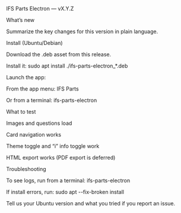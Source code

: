 IFS Parts Electron — vX.Y.Z

What’s new

Summarize the key changes for this version in plain language.

Install (Ubuntu/Debian)

Download the .deb asset from this release.

Install it:
sudo apt install ./ifs-parts-electron_*.deb

Launch the app:

From the app menu: IFS Parts

Or from a terminal: ifs-parts-electron

What to test

Images and questions load

Card navigation works

Theme toggle and “i” info toggle work

HTML export works (PDF export is deferred)

Troubleshooting

To see logs, run from a terminal:
ifs-parts-electron

If install errors, run:
sudo apt --fix-broken install

Tell us your Ubuntu version and what you tried if you report an issue.